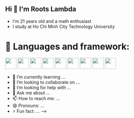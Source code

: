 ## Hi 👋 I'm Roots Lambda
+ I'm 21 years old and a math enthusiast
+ I study at Ho Chi Minh City Technology University

# 🔭 Languages and framework: 
<p>
<image height='36' width='36' src='https://img.icons8.com/fluency/344/matlab.png'>
<image height='36' width='36' src='https://img.icons8.com/color/344/c.png'>
<image height='36' width='36' src='https://img.icons8.com/color/344/c-sharp-logo-2.png'>
<image height='36' width='36' src='https://img.icons8.com/color/344/python.png'>
<image height='36' width='36' src='https://img.icons8.com/color/344/django.png'>
<image height='36' width='36' src='https://img.icons8.com/color/344/html-5--v1.png'>
<image height='36' width='36' src='https://img.icons8.com/color/344/css3.png'>
<image height='36' width='36' src='https://img.icons8.com/color/344/javascript.png'>
<image height='36' width='36' src='https://img.icons8.com/color/344/mysql-logo.png'>



- 🌱 I’m currently learning ...
- 👯 I’m looking to collaborate on ...
- 🤔 I’m looking for help with ...
- 💬 Ask me about ...
- 📫 How to reach me: ...
- 😄 Pronouns: ...
- ⚡ Fun fact: ...
-->
